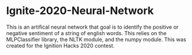 # Ignite-2020-Neural-Network

This is an artifical neural network that goal is to identify the positive or negative sentiment of a string of english words. This relies on the MLPClassifier library, the NLTK module, and the numpy module. This was created for the Ignition Hacks 2020 contest.
